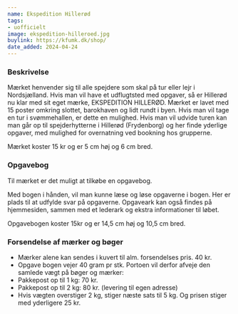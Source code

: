 ```yaml
---
name: Ekspedition Hillerød
tags:
- uofficielt
image: ekspedition-hilleroed.jpg
buylink: https://kfumk.dk/shop/
date_added: 2024-04-24
---
```

### Beskrivelse

Mærket henvender sig til alle spejdere som skal på tur eller lejr i Nordsjælland. Hvis man vil have et udflugtsted med opgaver, så er Hillerød nu klar med sit eget mærke, EKSPEDITION HILLERØD.
Mærket er lavet med 15 poster omkring slottet, barokhaven og lidt rundt i byen.
Hvis man vil tage en tur i svømmehallen, er dette en mulighed.
Hvis man vil udvide turen kan man går op til spejderhytterne i Hillerød (Frydenborg) og her finde yderlige opgaver, med mulighed for overnatning ved bookning hos grupperne.

Mærket koster 15 kr og er 5 cm høj og 6 cm bred. 

### Opgavebog

Til mærket er det muligt at tilkøbe en opgavebog.

Med bogen i hånden, vil man kunne læse og løse opgaverne i bogen.
Her er plads til at udfylde svar på opgaverne.
Opgaveark kan også findes på hjemmesiden, sammen med et lederark og ekstra informationer til løbet.

Opgavebogen koster 15kr og er 14,5 cm høj og 10,5 cm bred.

### Forsendelse af mærker og bøger

- Mærker alene kan sendes i kuvert til alm. forsendelses pris. 40 kr.
- Opgave bogen vejer 40 gram pr stk.
Portoen vil derfor afveje den samlede vægt på bøger og
mærker:
- Pakkepost op til 1 kg: 70 kr.
- Pakkepost op til 2 kg: 80 kr.
(levering til egen adresse) 
- Hvis vægten overstiger 2 kg, stiger næste sats til 5 kg.
Og prisen stiger med yderligere 25 kr.



